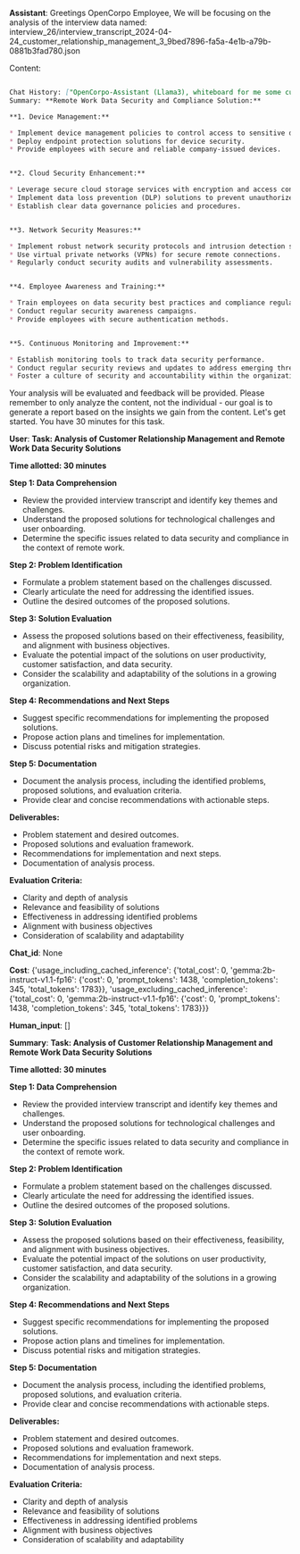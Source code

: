 **Assistant**: Greetings OpenCorpo Employee, We will be focusing on the analysis of the interview data named: interview_26/interview_transcript_2024-04-24_customer_relationship_management_3_9bed7896-fa5a-4e1b-a79b-0881b3fad780.json 


 Content: 

 ```md

 Chat History: ["OpenCorpo-Assistant (Llama3), whiteboard for me some customer relationship management. Propose a solution for technological challenges. I will evaluate your answers and give my feedback, then propose a problem to you. You will answer and I will evaluate. Let's now begin. You have 30 minutes.", '**Customer Relationship Management Technological Challenges Solution:**\n\n**1. Data Integration and Accessibility:**\n\n* Implement a central data hub to consolidate customer information from multiple sources.\n* Integrate AI-powered data analytics to identify patterns and predict future behavior.\n* Create a secure and accessible customer portal for self-service interactions.\n\n**2. Personalized Customer Experiences:**\n\n* Develop AI-driven chatbots and virtual assistants for personalized customer engagement.\n* Use predictive analytics to tailor offers and recommendations.\n* Implement recommendation engines for product/service suggestions.\n\n**3. Automation of Processes:**\n\n* Automate tasks like lead generation, email campaigns, and customer onboarding.\n* Use AI-powered sentiment analysis to track customer feedback.\n* Automate workflows to improve efficiency and reduce costs.\n\n**4. Enhanced Customer Service:**\n\n* Integrate AI-powered analytics with customer service tools.\n* Develop predictive models to anticipate and resolve customer issues proactively.\n* Implement sentiment analysis to measure customer satisfaction and identify areas for improvement.\n\n\n**Problem:**\n\nHow can organizations effectively manage customer relationships in a competitive market characterized by increasing customer expectations and rapid technological advancements?', 'That\'s an impressive solution!\n\nNow, let me propose a problem to you:\n\n**"As the CRM system is implemented, users are experiencing difficulties in adapting to the new interface, leading to decreased productivity and increased frustration. How can we effectively onboard users and ensure a smooth transition to the new CRM system?"**\n\nPlease provide your thoughts on how to address this issue.', '**User Onboarding and Training Solution:**\n\n**1. Comprehensive Training Programs:**\n\n* Design interactive and engaging training modules tailored to different user roles.\n* Provide hands-on tutorials and demos.\n* Offer ongoing coaching and support sessions.\n\n**2. Gamification and Incentives:**\n\n* Introduce gamification elements to make training more enjoyable and engaging.\n* Offer incentives for successful adoption and productivity milestones.\n\n**3. User-Friendly Interface:**\n\n* Prioritize clarity and intuitiveness in the new interface.\n* Provide context-sensitive help and guidance.\n* Allow for easy customization to individual preferences.\n\n**4. Onboarding Support:**\n\n* Assign dedicated onboarding managers to assist users during the transition.\n* Offer peer-to-peer support groups.\n* Conduct regular review sessions to identify and address any challenges.\n\n**5. Continuous Learning Resources:**\n\n* Establish a knowledge base and learning portal with up-to-date documentation and tutorials.\n* Offer online learning modules and webinars.\n* Regularly update and refine training materials based on user feedback.', '*Bravo!* Your solution is comprehensive, well-rounded, and takes into account the diverse needs of users. You\'ve effectively addressed the challenges of user onboarding and provided a solid foundation for long-term success.\nNow, let me propose another problem:\n\n**"As the organization grows and expands globally, there\'s an increased demand for remote work flexibility. However, there are concerns about data security and compliance when using personal devices and cloud-based applications. How can we balance the need for remote work with the requirement to maintain data security and compliance?"**\nPlease provide your thoughts on how to address this issue.', '**Remote Work Data Security and Compliance Solution:**\n\n**1. Device Management:**\n\n* Implement device management policies to control access to sensitive data.\n* Deploy endpoint protection solutions for device security.\n* Provide employees with secure and reliable company-issued devices.\n\n\n**2. Cloud Security Enhancement:**\n\n* Leverage secure cloud storage services with encryption and access controls.\n* Implement data loss prevention (DLP) solutions to prevent unauthorized data transfers.\n* Establish clear data governance policies and procedures.\n\n\n**3. Network Security Measures:**\n\n* Implement robust network security protocols and intrusion detection systems.\n* Use virtual private networks (VPNs) for secure remote connections.\n* Regularly conduct security audits and vulnerability assessments.\n\n\n**4. Employee Awareness and Training:**\n\n* Train employees on data security best practices and compliance regulations.\n* Conduct regular security awareness campaigns.\n* Provide employees with secure authentication methods.\n\n\n**5. Continuous Monitoring and Improvement:**\n\n* Establish monitoring tools to track data security performance.\n* Conduct regular security reviews and updates to address emerging threats.\n* Foster a culture of security and accountability within the organization.'] 
 Summary: **Remote Work Data Security and Compliance Solution:**

**1. Device Management:**

* Implement device management policies to control access to sensitive data.
* Deploy endpoint protection solutions for device security.
* Provide employees with secure and reliable company-issued devices.


**2. Cloud Security Enhancement:**

* Leverage secure cloud storage services with encryption and access controls.
* Implement data loss prevention (DLP) solutions to prevent unauthorized data transfers.
* Establish clear data governance policies and procedures.


**3. Network Security Measures:**

* Implement robust network security protocols and intrusion detection systems.
* Use virtual private networks (VPNs) for secure remote connections.
* Regularly conduct security audits and vulnerability assessments.


**4. Employee Awareness and Training:**

* Train employees on data security best practices and compliance regulations.
* Conduct regular security awareness campaigns.
* Provide employees with secure authentication methods.


**5. Continuous Monitoring and Improvement:**

* Establish monitoring tools to track data security performance.
* Conduct regular security reviews and updates to address emerging threats.
* Foster a culture of security and accountability within the organization. 
``` 


 Your analysis will be evaluated and feedback will be provided. Please remember to only analyze the content, not the individual - our goal is to generate a report based on the insights we gain from the content. Let's get started. You have 30 minutes for this task.

**User**: **Task: Analysis of Customer Relationship Management and Remote Work Data Security Solutions**

**Time allotted: 30 minutes**

**Step 1: Data Comprehension**

- Review the provided interview transcript and identify key themes and challenges.
- Understand the proposed solutions for technological challenges and user onboarding.
- Determine the specific issues related to data security and compliance in the context of remote work.

**Step 2: Problem Identification**

- Formulate a problem statement based on the challenges discussed.
- Clearly articulate the need for addressing the identified issues.
- Outline the desired outcomes of the proposed solutions.

**Step 3: Solution Evaluation**

- Assess the proposed solutions based on their effectiveness, feasibility, and alignment with business objectives.
- Evaluate the potential impact of the solutions on user productivity, customer satisfaction, and data security.
- Consider the scalability and adaptability of the solutions in a growing organization.

**Step 4: Recommendations and Next Steps**

- Suggest specific recommendations for implementing the proposed solutions.
- Propose action plans and timelines for implementation.
- Discuss potential risks and mitigation strategies.

**Step 5: Documentation**

- Document the analysis process, including the identified problems, proposed solutions, and evaluation criteria.
- Provide clear and concise recommendations with actionable steps.

**Deliverables:**

- Problem statement and desired outcomes.
- Proposed solutions and evaluation framework.
- Recommendations for implementation and next steps.
- Documentation of analysis process.

**Evaluation Criteria:**

- Clarity and depth of analysis
- Relevance and feasibility of solutions
- Effectiveness in addressing identified problems
- Alignment with business objectives
- Consideration of scalability and adaptability

**Chat_id**: None

**Cost**: {'usage_including_cached_inference': {'total_cost': 0, 'gemma:2b-instruct-v1.1-fp16': {'cost': 0, 'prompt_tokens': 1438, 'completion_tokens': 345, 'total_tokens': 1783}}, 'usage_excluding_cached_inference': {'total_cost': 0, 'gemma:2b-instruct-v1.1-fp16': {'cost': 0, 'prompt_tokens': 1438, 'completion_tokens': 345, 'total_tokens': 1783}}}

**Human_input**: []

**Summary**: **Task: Analysis of Customer Relationship Management and Remote Work Data Security Solutions**

**Time allotted: 30 minutes**

**Step 1: Data Comprehension**

- Review the provided interview transcript and identify key themes and challenges.
- Understand the proposed solutions for technological challenges and user onboarding.
- Determine the specific issues related to data security and compliance in the context of remote work.

**Step 2: Problem Identification**

- Formulate a problem statement based on the challenges discussed.
- Clearly articulate the need for addressing the identified issues.
- Outline the desired outcomes of the proposed solutions.

**Step 3: Solution Evaluation**

- Assess the proposed solutions based on their effectiveness, feasibility, and alignment with business objectives.
- Evaluate the potential impact of the solutions on user productivity, customer satisfaction, and data security.
- Consider the scalability and adaptability of the solutions in a growing organization.

**Step 4: Recommendations and Next Steps**

- Suggest specific recommendations for implementing the proposed solutions.
- Propose action plans and timelines for implementation.
- Discuss potential risks and mitigation strategies.

**Step 5: Documentation**

- Document the analysis process, including the identified problems, proposed solutions, and evaluation criteria.
- Provide clear and concise recommendations with actionable steps.

**Deliverables:**

- Problem statement and desired outcomes.
- Proposed solutions and evaluation framework.
- Recommendations for implementation and next steps.
- Documentation of analysis process.

**Evaluation Criteria:**

- Clarity and depth of analysis
- Relevance and feasibility of solutions
- Effectiveness in addressing identified problems
- Alignment with business objectives
- Consideration of scalability and adaptability

